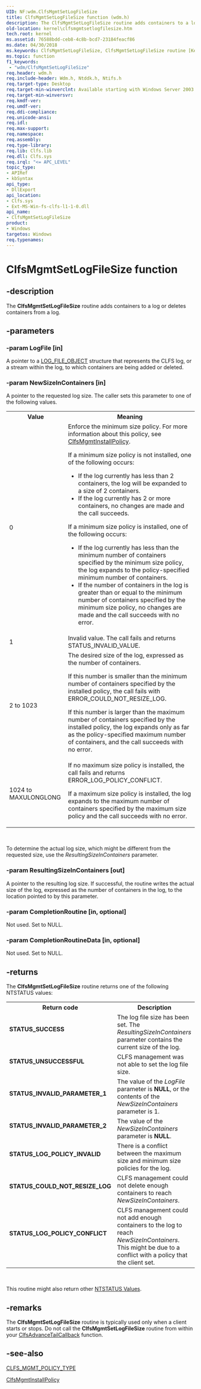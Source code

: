 ```yaml
---
UID: NF:wdm.ClfsMgmtSetLogFileSize
title: ClfsMgmtSetLogFileSize function (wdm.h)
description: The ClfsMgmtSetLogFileSize routine adds containers to a log or deletes containers from a log.
old-location: kernel\clfsmgmtsetlogfilesize.htm
tech.root: kernel
ms.assetid: 76588bdd-ceb8-4c8b-bcd7-23184feacf86
ms.date: 04/30/2018
ms.keywords: ClfsMgmtSetLogFileSize, ClfsMgmtSetLogFileSize routine [Kernel-Mode Driver Architecture], Clfs_management_a4f0865a-5c4b-411b-a8a5-349b49c1528b.xml, kernel.clfsmgmtsetlogfilesize, wdm/ClfsMgmtSetLogFileSize
ms.topic: function
f1_keywords:
 - "wdm/ClfsMgmtSetLogFileSize"
req.header: wdm.h
req.include-header: Wdm.h, Ntddk.h, Ntifs.h
req.target-type: Desktop
req.target-min-winverclnt: Available starting with Windows Server 2003 R2 and Windows Vista.
req.target-min-winversvr: 
req.kmdf-ver: 
req.umdf-ver: 
req.ddi-compliance: 
req.unicode-ansi: 
req.idl: 
req.max-support: 
req.namespace: 
req.assembly: 
req.type-library: 
req.lib: Clfs.lib
req.dll: Clfs.sys
req.irql: "<= APC_LEVEL"
topic_type:
- APIRef
- kbSyntax
api_type:
- DllExport
api_location:
- Clfs.sys
- Ext-MS-Win-fs-clfs-l1-1-0.dll
api_name:
- ClfsMgmtSetLogFileSize
product:
- Windows
targetos: Windows
req.typenames: 
---
```


# ClfsMgmtSetLogFileSize function


## -description


The <b>ClfsMgmtSetLogFileSize</b> routine adds containers to a log or deletes containers from a log.


## -parameters




### -param LogFile [in]

A pointer to a <a href="https://docs.microsoft.com/windows-hardware/drivers/ddi/content/wdm/ns-wdm-_file_object">LOG_FILE_OBJECT</a> structure that represents the CLFS log, or a stream within the log, to which containers are being added or deleted.


### -param NewSizeInContainers [in]

A pointer to the requested log size. The caller sets this parameter to one of the following values.

<table>
<tr>
<th>Value</th>
<th>Meaning</th>
</tr>
<tr>
<td>0</td>
<td>
Enforce the minimum size policy. For more information about this policy, see <a href="https://docs.microsoft.com/windows-hardware/drivers/ddi/content/wdm/nf-wdm-clfsmgmtinstallpolicy">ClfsMgmtInstallPolicy</a>.

If a minimum size policy is not installed, one of the following occurs:

<ul>
<li>If the log currently has less than 2 containers, the log will be expanded to a size of 2 containers.</li>
<li>If the log currently has 2 or more containers, no changes are made and the call succeeds.</li>
</ul>
If a minimum size policy is installed, one of the following occurs:

<ul>
<li>If the log currently has less than the minimum number of containers specified by the minimum size policy, the log expands to the policy-specified minimum number of containers.</li>
<li>If the number of containers in the log is greater than or equal to the minimum number of containers specified by the minimum size policy, no changes are made and the call succeeds with no error.</li>
</ul>
</td>
</tr>
<tr>
<td>1</td>
<td>Invalid value. The call fails and returns STATUS_INVALID_VALUE.</td>
</tr>
<tr>
<td>2 to 1023</td>
<td>
The desired size of the log, expressed as the number of containers.

If this number is smaller than the minimum number of containers specified by the installed policy, the call fails with ERROR_COULD_NOT_RESIZE_LOG.

If this number is larger than the maximum number of containers specified by the installed policy, the log expands only as far as the policy-specified maximum number of containers, and the call succeeds with no error.

</td>
</tr>
<tr>
<td>1024 to MAXULONGLONG</td>
<td>
If no maximum size policy is installed, the call fails and returns ERROR_LOG_POLICY_CONFLICT.

If a maximum size policy is installed, the log expands to the maximum number of containers specified by the maximum size policy and the call succeeds with no error.

</td>
</tr>
</table>
 

To determine the actual log size, which might be different from the requested size, use the <i>ResultingSizeInContainers</i> parameter.


### -param ResultingSizeInContainers [out]

A pointer to the resulting log size. If successful, the routine writes the actual size of the log, expressed as the number of containers in the log, to the location pointed to by this parameter.


### -param CompletionRoutine [in, optional]

 Not used.  Set to NULL.


### -param CompletionRoutineData [in, optional]

 Not used. Set to NULL.


## -returns



The <b>ClfsMgmtSetLogFileSize</b> routine returns one of the following NTSTATUS values:

<table>
<tr>
<th>Return code</th>
<th>Description</th>
</tr>
<tr>
<td width="40%">
<dl>
<dt><b>STATUS_SUCCESS</b></dt>
</dl>
</td>
<td width="60%">
The log file size has been set. The <i>ResultingSizeInContainers</i> parameter contains the current size of the log.

</td>
</tr>
<tr>
<td width="40%">
<dl>
<dt><b>STATUS_UNSUCCESSFUL</b></dt>
</dl>
</td>
<td width="60%">
CLFS management was not able to set the log file size.

</td>
</tr>
<tr>
<td width="40%">
<dl>
<dt><b>STATUS_INVALID_PARAMETER_1</b></dt>
</dl>
</td>
<td width="60%">
The value of the <i>LogFile</i> parameter is <b>NULL</b>, or the contents of the <i>NewSizeInContainers</i> parameter is 1.

</td>
</tr>
<tr>
<td width="40%">
<dl>
<dt><b>STATUS_INVALID_PARAMETER_2</b></dt>
</dl>
</td>
<td width="60%">
The value of the <i>NewSizeInContainers</i> parameter is <b>NULL</b>.

</td>
</tr>
<tr>
<td width="40%">
<dl>
<dt><b>STATUS_LOG_POLICY_INVALID</b></dt>
</dl>
</td>
<td width="60%">
There is a conflict between the maximum size and minimum size policies for the log.

</td>
</tr>
<tr>
<td width="40%">
<dl>
<dt><b>STATUS_COULD_NOT_RESIZE_LOG</b></dt>
</dl>
</td>
<td width="60%">
CLFS management could not delete enough containers to reach <i>NewSizeInContainers</i>.

</td>
</tr>
<tr>
<td width="40%">
<dl>
<dt><b>STATUS_LOG_POLICY_CONFLICT</b></dt>
</dl>
</td>
<td width="60%">
CLFS management could not add enough containers to the log to reach <i>NewSizeInContainers</i>. This might be due to a conflict with a policy that the client set.

</td>
</tr>
</table>
 

This routine might also return other <a href="https://docs.microsoft.com/windows-hardware/drivers/kernel/ntstatus-values">NTSTATUS Values</a>.




## -remarks



The <b>ClfsMgmtSetLogFileSize</b> routine is typically used only when a client starts or stops. Do not call the <b>ClfsMgmtSetLogFileSize</b> routine from within your <a href="https://docs.microsoft.com/windows-hardware/drivers/ddi/content/wdm/nc-wdm-pclfs_client_advance_tail_callback">ClfsAdvanceTailCallback</a> function.




## -see-also




<a href="https://docs.microsoft.com/windows-hardware/drivers/ddi/content/wdm/ne-wdm-_clfs_mgmt_policy_type">CLFS_MGMT_POLICY_TYPE</a>



<a href="https://docs.microsoft.com/windows-hardware/drivers/ddi/content/wdm/nf-wdm-clfsmgmtinstallpolicy">ClfsMgmtInstallPolicy</a>
 

 

